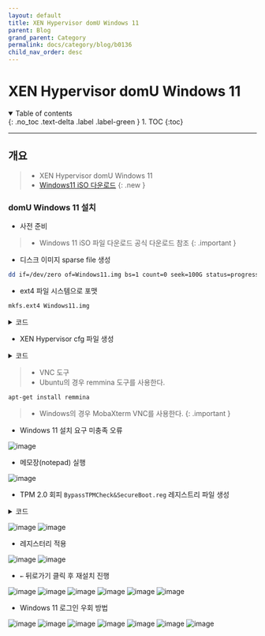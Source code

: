 ```yaml
---
layout: default
title: XEN Hypervisor domU Windows 11
parent: Blog
grand_parent: Category
permalink: docs/category/blog/b0136
child_nav_order: desc
---
```


# XEN Hypervisor domU Windows 11

<details open markdown="block">
  <summary>
    Table of contents
  </summary>
  {: .no_toc .text-delta .label .label-green }
1. TOC
{:toc}
</details>

---

## 개요

> - XEN Hypervisor domU Windows 11
> - [Windows11 iSO 다운로드](https://www.microsoft.com/software-download/windows11)
{: .new }

### domU Windows 11 설치

- 사전 준비

> - Windows 11 iSO 파일 다운로드 공식 다운로드 참조
{: .important }

- 디스크 이미지 sparse file 생성

```bash
dd if=/dev/zero of=Windows11.img bs=1 count=0 seek=100G status=progress
```

- ext4 파일 시스템으로 포맷

```bash
mkfs.ext4 Windows11.img
```

<details markdown="block">
  <summary>
    코드
  </summary>
  {: .text-delta .label .label-green }
  
```bash
/img/Windows11/
└── [100G]  Windows11.img
```

</details>

- XEN Hypervisor cfg 파일 생성

<details markdown="block">
  <summary>
    코드
  </summary>
  {: .text-delta .label .label-green }
  
```bash
# This configures an HVM rather than PV guest
type        = "hvm"

# Guest name
name        = "Windows11"

# Enable Microsoft Hyper-V compatibile paravirtualisation
viridian    = 1

# Initial memory allocation (MB)
memory      = '20480'

# Maximum memory (MB)
maxmem      = '65536'

# Number of VCPUS
cpu         = '4-47'
vcpus       = 44

# Network devices
dhcp        = 'dhcp'
vif         = [ 'bridge=xenbr1' ]

# Disk Devices
disk        = [
                  'file:/img/Windows11/Windows11.img,xvda,rw',
                  'file:/img/Win11_23H2_Korean_x64v2.iso,hdc,rw,cdrom',
              ]

# Behaviour
on_poweroff = 'destroy'
on_reboot   = 'restart'
on_crash    = 'coredump-destroy'

# Guest VGA console configuration, either SDL or VNC
#sdl         = 1
vnc         = 1
vnclisten   = '0.0.0.0'
vncpasswd   = 'qwerl1234'
```

</details>

> - VNC 도구
> - Ubuntu의 경우 remmina 도구를 사용한다.
```bash
apt-get install remmina
```
> - Windows의 경우 MobaXterm VNC를 사용한다.
{: .important }

- Windows 11 설치 요구 미충족 오류

![image](https://github.com/heaths2/heaths2.github.io/assets/36792594/bb41056a-aea7-4c3b-9a49-7684f383dc1b)

- 메모장(notepad) 실행

![image](https://github.com/heaths2/heaths2.github.io/assets/36792594/bb9ebd84-0de1-41dc-b1f9-fbae809781ae)

-  TPM 2.0 회피 `BypassTPMCheck&SecureBoot.reg` 레지스트리 파일 생성

<details markdown="block">
  <summary>
    코드
  </summary>
  {: .text-delta .label .label-green }

```
Windows Registry Editor Version 5.00

;; ##########
;; # Windows 11 Setup - Bypass TPM & Secureboot
;; # Author:	St1cky
;; # Website:	https://github.com/St1ckys
;; # BypassTPMCheck&SecureBoot.reg
;; #
;; ##########

[HKEY_LOCAL_MACHINE\SYSTEM\Setup\LabConfig]
"BypassTPMCheck"=dword:00000001
"BypassSecureBootCheck"=dword:00000001
"BypassStorageCheck"=dword:00000001
"BypassRAMCheck"=dword:00000001
"BypassCPUCheck"=dword:00000001
```

</details>

![image](https://github.com/heaths2/heaths2.github.io/assets/36792594/1e57f2e6-a427-4697-89dd-128f89623997)
![image](https://github.com/heaths2/heaths2.github.io/assets/36792594/c9d54197-502e-4ad8-b972-113c3b06f476)

- 레지스터리 적용

![image](https://github.com/heaths2/heaths2.github.io/assets/36792594/cbb57fe6-ddda-4d27-9586-dc15fabac9d7)
![image](https://github.com/heaths2/heaths2.github.io/assets/36792594/91a70c90-dd97-4cae-bae7-d23e715c90fc)

- `←` 뒤로가기 클릭 후 재설치 진행

![image](https://github.com/heaths2/heaths2.github.io/assets/36792594/ebae3359-4527-4309-a19f-bb8daf11f747)
![image](https://github.com/heaths2/heaths2.github.io/assets/36792594/02fa2e8f-bd80-4f6e-8538-530c8702fc05)
![image](https://github.com/heaths2/heaths2.github.io/assets/36792594/acb858e7-b176-4f38-9c5f-20e06bcf8114)
![image](https://github.com/heaths2/heaths2.github.io/assets/36792594/c6bfe4b6-2acb-4923-bfec-12a53160ead2)
![image](https://github.com/heaths2/heaths2.github.io/assets/36792594/208d5b44-dc1c-463a-8a2c-3c74b0b81571)
![image](https://github.com/heaths2/heaths2.github.io/assets/36792594/e5cea73e-738d-44c7-a424-c35dee1e6fef)

- Windows 11 로그인 우회 방법

![image](https://github.com/heaths2/heaths2.github.io/assets/36792594/f444e74e-5b63-4636-ae43-29d2b1f54adb)
![image](https://github.com/heaths2/heaths2.github.io/assets/36792594/c6bfe4b6-2acb-4923-bfec-12a53160ead2)
![image](https://github.com/heaths2/heaths2.github.io/assets/36792594/37b3af27-c411-463c-b661-675fee21e464)
![image](https://github.com/heaths2/heaths2.github.io/assets/36792594/07a6ec47-f30e-4f83-a157-1d6d090bff74)
![image](https://github.com/heaths2/heaths2.github.io/assets/36792594/55998710-c02b-44e6-b435-0371426db968)
![image](https://github.com/heaths2/heaths2.github.io/assets/36792594/09dc1c3d-4a74-4c24-9bab-58f45f440446)
![image](https://github.com/heaths2/heaths2.github.io/assets/36792594/017cba45-9ff9-4d74-9c9f-2ac7209c2eb3)
